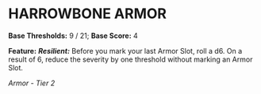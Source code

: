 ﻿# HARROWBONE ARMOR

**Base Thresholds:** 9 / 21; **Base Score:** 4

**Feature:** ***Resilient:*** Before you mark your last Armor Slot, roll a d6. On a result of 6, reduce the severity by one threshold without marking an Armor Slot.

*Armor - Tier 2*
